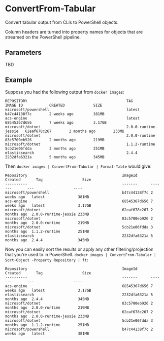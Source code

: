 # ConvertFrom-Tabular

Convert tabular output from CLIs to PowerShell objects.


Column headers are turned into property names for objects that are streamed on the PowerShell pipeline.

## Parameters

TBD

## Example

Suppose you had the following output from `docker images`:

```
REPOSITORY                                             TAG                    IMAGE ID            CREATED             SIZE
microsoft/powershell                                   latest                 b47c44138f7c        2 weeks ago         381MB
acs-engine                                             latest                 68545367d656        7 weeks ago         3.17GB
microsoft/dotnet                                       2.0.0-runtime-jessie   62eaf678c267        2 months ago        233MB
microsoft/dotnet                                       2.0.0-runtime          83c5700eb926        2 months ago        219MB
microsoft/dotnet                                       1.1.2-runtime          5cb21e06fdda        3 months ago        251MB
elasticsearch                                          2.4.4                  2232dfa6321a        5 months ago        345MB
```

Then `docker images | ConvertFrom-Tabular | Format-Table` would give:

```
Repository                                           ImageId      Created       Tag                  Size  
----------                                           -------      -------       ---                  ----  
microsoft/powershell                                 b47c44138f7c 2 weeks ago   latest               381MB 
acs-engine                                           68545367d656 7 weeks ago   latest               3.17GB
microsoft/dotnet                                     62eaf678c267 2 months ago  2.0.0-runtime-jessie 233MB 
microsoft/dotnet                                     83c5700eb926 2 months ago  2.0.0-runtime        219MB 
microsoft/dotnet                                     5cb21e06fdda 3 months ago  1.1.2-runtime        251MB 
elasticsearch                                        2232dfa6321a 5 months ago  2.4.4                345MB 
```

Now you can easily sort the results or apply any other filtering/projection that you're used to in PowerShell. `docker images | ConvertFrom-Tabular | Sort-Object -Property Repository | ft`:

```
Repository                                           ImageId      Created       Tag                  Size  
----------                                           -------      -------       ---                  ----  
acs-engine                                           68545367d656 7 weeks ago   latest               3.17GB
elasticsearch                                        2232dfa6321a 5 months ago  2.4.4                345MB 
microsoft/dotnet                                     83c5700eb926 2 months ago  2.0.0-runtime        219MB 
microsoft/dotnet                                     62eaf678c267 2 months ago  2.0.0-runtime-jessie 233MB 
microsoft/dotnet                                     5cb21e06fdda 3 months ago  1.1.2-runtime        251MB 
microsoft/powershell                                 b47c44138f7c 2 weeks ago   latest               381MB 
```
